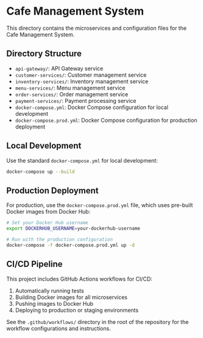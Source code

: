# Cafe Management System

This directory contains the microservices and configuration files for the Cafe Management System.

## Directory Structure

- `api-gateway/`: API Gateway service
- `customer-services/`: Customer management service
- `inventory-services/`: Inventory management service
- `menu-services/`: Menu management service
- `order-services/`: Order management service
- `payment-services/`: Payment processing service
- `docker-compose.yml`: Docker Compose configuration for local development
- `docker-compose.prod.yml`: Docker Compose configuration for production deployment

## Local Development

Use the standard `docker-compose.yml` for local development:

```bash
docker-compose up --build
```

## Production Deployment

For production, use the `docker-compose.prod.yml` file, which uses pre-built Docker images from Docker Hub:

```bash
# Set your Docker Hub username
export DOCKERHUB_USERNAME=your-dockerhub-username

# Run with the production configuration
docker-compose -f docker-compose.prod.yml up -d
```

## CI/CD Pipeline

This project includes GitHub Actions workflows for CI/CD:

1. Automatically running tests
2. Building Docker images for all microservices
3. Pushing images to Docker Hub
4. Deploying to production or staging environments

See the `.github/workflows/` directory in the root of the repository for the workflow configurations and instructions.
